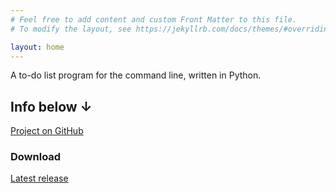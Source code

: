 ```yaml
---
# Feel free to add content and custom Front Matter to this file.
# To modify the layout, see https://jekyllrb.com/docs/themes/#overriding-theme-defaults

layout: home
---
```

A to-do list program for the command line, written in Python.

## Info below ↓
[Project on GitHub](https://github.com/forgenst/zadok)

### Download
<a href="https://github.com/forgenst/zadok/releases/download/v0.1-alpha/zadok-setup.exe">Latest release</a>
